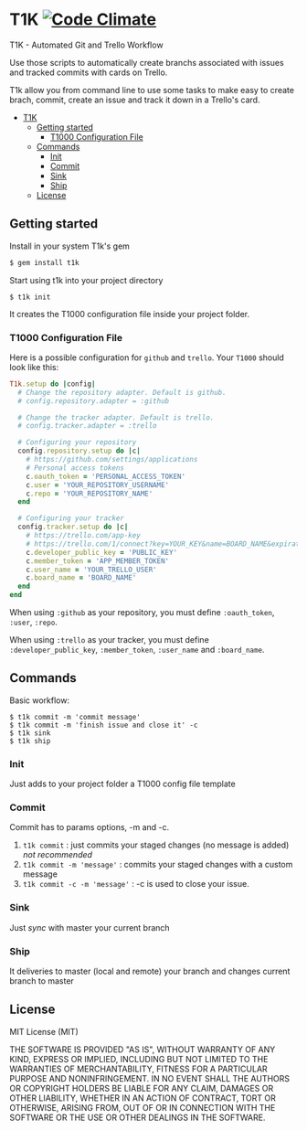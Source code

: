 # T1K [![Code Climate](https://codeclimate.com/github/fortesinformatica/t1k/badges/gpa.svg)](https://codeclimate.com/github/fortesinformatica/t1k)

T1K - Automated Git and Trello Workflow

Use those scripts to automatically create branchs associated with issues and tracked commits with cards on Trello.

T1k allow you from command line to use some tasks to make easy to create brach, commit, create an issue and track it down in a Trello's card.

- [T1K](#t1k)
  - [Getting started](#getting-started)
    - [T1000 Configuration File](#t1000-configuration-file)
  - [Commands](#commands)
    - [Init](#init)
    - [Commit](#commit)
    - [Sink](#sink)
    - [Ship](#ship)
  - [License](#license)

## Getting started

Install in your system T1k's gem

```ruby
$ gem install t1k
```

Start using t1k into your project directory

```shell
$ t1k init
```

It creates the T1000 configuration file inside your project folder.

### T1000 Configuration File
Here is a possible configuration for `github` and `trello`.
Your `T1000` should look like this:

```ruby
T1k.setup do |config|
  # Change the repository adapter. Default is github.
  # config.repository.adapter = :github

  # Change the tracker adapter. Default is trello.
  # config.tracker.adapter = :trello

  # Configuring your repository
  config.repository.setup do |c|
    # https://github.com/settings/applications
    # Personal access tokens
    c.oauth_token = 'PERSONAL_ACCESS_TOKEN'
    c.user = 'YOUR_REPOSITORY_USERNAME'
    c.repo = 'YOUR_REPOSITORY_NAME'
  end

  # Configuring your tracker
  config.tracker.setup do |c|
    # https://trello.com/app-key
    # https://trello.com/1/connect?key=YOUR_KEY&name=BOARD_NAME&expiration=never&response_type=token&scope=read,write
    c.developer_public_key = 'PUBLIC_KEY'
    c.member_token = 'APP_MEMBER_TOKEN'
    c.user_name = 'YOUR_TRELLO_USER'
    c.board_name = 'BOARD_NAME'
  end
end
```

When using `:github` as your repository, you must define `:oauth_token`, `:user`, `:repo`.

When using `:trello` as your tracker, you must define `:developer_public_key`, `:member_token`, `:user_name` and `:board_name`.

## Commands

Basic workflow:

```shell
$ t1k commit -m 'commit message'
$ t1k commit -m 'finish issue and close it' -c
$ t1k sink
$ t1k ship
```

### Init

Just adds to your project folder a T1000 config file template

### Commit

Commit has to params options, -m and -c.

1. `t1k commit` : just commits your staged changes (no message is added) *not recommended*
2. `t1k commit -m 'message'` : commits your staged changes with a custom message
2. `t1k commit -c -m 'message'` : -c is used to close your issue.

### Sink

Just _sync_ with master your current branch

### Ship

It deliveries to master (local and remote) your branch and changes current branch to master

## License

MIT License (MIT)

THE SOFTWARE IS PROVIDED "AS IS", WITHOUT WARRANTY OF ANY KIND, EXPRESS OR
IMPLIED, INCLUDING BUT NOT LIMITED TO THE WARRANTIES OF MERCHANTABILITY,
FITNESS FOR A PARTICULAR PURPOSE AND NONINFRINGEMENT. IN NO EVENT SHALL THE
AUTHORS OR COPYRIGHT HOLDERS BE LIABLE FOR ANY CLAIM, DAMAGES OR OTHER
LIABILITY, WHETHER IN AN ACTION OF CONTRACT, TORT OR OTHERWISE, ARISING FROM,
OUT OF OR IN CONNECTION WITH THE SOFTWARE OR THE USE OR OTHER DEALINGS IN
THE SOFTWARE.
